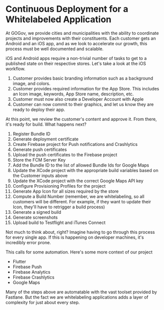# Continuous Deployment for a Whitelabeled Application

At GOGov, we provide cities and municipalities with the ability to coordinate projects and improvements with their constituents.  Each customer gets an Android and an iOS app, and as we look to accelerate our growth, this process must be well documented and scalable.  

iOS and Android apps require a non-trivial number of tasks to get to a published state on their respective stores.  Let's take a look at the iOS workflow.

1. Customer provides basic branding information such as a background image, and colors.
1. Customer provides required information for the App Store.  This includes an Icon image, keywords, App Store name, description, etc.
1. Customer must now also create a Developer Account with Apple
1. Customer can now commit to their graphics, and let us know they are ready to deploy their app.

At this point, we review the customer's content and approve it.  From there, it's ready for build.  What happens next?

1. Register Bundle ID
1. Generate deployment certificate
1. Create Firebase project for Push notifications and Crashlytics
1. Generate push certificates
1. Upload the push certificates to the Firebase project
1. Store the FCM Server Key
1. Add the Bundle ID to the list of allowed Bundle Ids for Google Maps
1. Update the XCode project with the appropriate build variables based on the Customer inputs above
1. Update the XCode project with the correct Google Maps API key
1. Configure Provisioning Profiles for the project
1. Generate App Icon for all sizes required by the store
1. Compute a Build Number (remember, we are whitelabeling, so all customers will be different.  For example, if they want to update their Icon, they'll have to retrigger a build process)
1. Generate a signed build
1. Generate screenshots
1. Upload build to Testflight and iTunes Connect

Not much to think about, right?  Imagine having to go through this process for every single app.  If this is happening on developer machines, it's incredibly error prone.

This calls for some automation.  Here's some more context of our project

- Flutter
- Firebase Push
- Firebase Analytics
- Firebase Crashlytics
- Google Maps

Many of the steps above are automatable with the vast toolset provided by Fastlane.  But the fact we are whitelabeling applications adds a layer of complexity for just about every step.  

